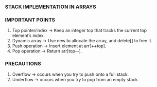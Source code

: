 ### STACK IMPLEMENTATION IN ARRAYS ###



### IMPORTANT POINTS ###

1) Top pointer/index → Keep an integer top that tracks the current top element’s index.
2) Dynamic array → Use new to allocate the array, and delete[] to free it.
3) Push operation → Insert element at arr[++top].
4) Pop operation → Return arr[top--].

### PRECAUTIONS ###

1) Overflow → occurs when you try to push onto a full stack.
2) Underflow → occurs when you try to pop from an empty stack.









